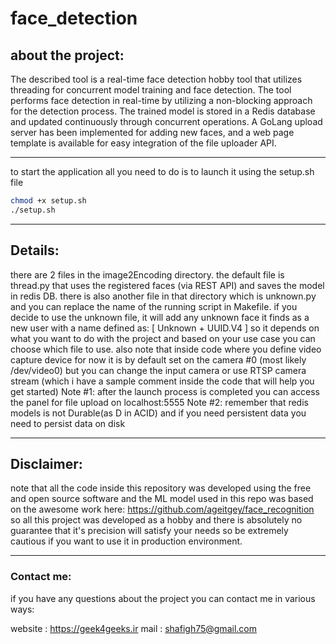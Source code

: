 # face_detection
## about the project:
The described tool is a real-time face detection hobby tool that utilizes threading for concurrent model training and face detection. The tool performs face detection in real-time by utilizing a non-blocking approach for the detection process. The trained model is stored in a Redis database and updated continuously through concurrent operations. A GoLang upload server has been implemented for adding new faces, and a web page template is available for easy integration of the file uploader API.
___
to start the application all you need to do is to launch it using the setup.sh file
```bash
chmod +x setup.sh
./setup.sh
```

___

## Details:
there are 2 files in the image2Encoding directory. the default file is thread.py that uses the registered faces (via REST API) and saves the model in redis DB.
there is also another file in that directory which is unknown.py and you can replace the name of the running script in Makefile. 
if you decide to use the unknown file, it will add any unknown face it finds as a new user with a name defined as: [ Unknown + UUID.V4 ]
so it depends on what you want to do with the project and based on your use case you can choose which file to use.
also note that inside code where you define video capture device for now it is by default set on the camera #0 (most likely /dev/video0) but you can change the 
input camera or use RTSP camera stream (which i have a sample comment inside the code that will help you get started)
Note #1: after the launch process is completed you can access the panel for file upload on localhost:5555
Note #2: remember that redis models is not Durable(as D in ACID) and if you need persistent data you need to persist data on disk

___
## Disclaimer:
note that all the code inside this repository was developed using the free and open source software and the ML model used in this repo was based on the awesome work here: <https://github.com/ageitgey/face_recognition>
so all this project was developed as a hobby and there is absolutely no guarantee that it's precision will satisfy your needs so be extremely cautious if you want to use it in production environment.


___
### Contact me:
if you have any questions about the project you can contact me in various ways:

website : <https://geek4geeks.ir>
mail : <shafigh75@gmail.com>

